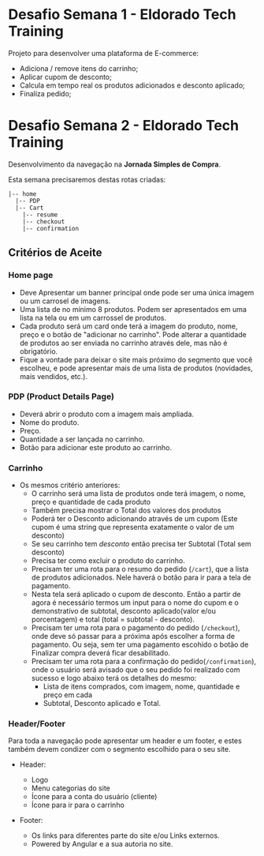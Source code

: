 # Desafio Semana 1 - Eldorado Tech Training

Projeto para desenvolver uma plataforma de E-commerce:
- Adiciona / remove itens do carrinho;
- Aplicar cupom de desconto;
- Calcula em tempo real os produtos adicionados e desconto aplicado;
- Finaliza pedido;

# Desafio Semana 2 - Eldorado Tech Training

Desenvolvimento da navegação na **Jornada Simples de Compra**.

Esta semana precisaremos destas rotas criadas:

```
|-- home
  |-- PDP
  |-- Cart
    |-- resume
    |-- checkout
    |-- confirmation
```

## Critérios de Aceite

### Home page

- Deve Apresentar um banner principal onde pode ser uma única imagem ou um carrosel de imagens.
- Uma lista de no mínimo 8 produtos. Podem ser apresentados em uma lista na tela ou em um carrossel de produtos.
- Cada produto será um card onde terá a imagem do produto, nome, preço e o botão de "adicionar no carrinho". Pode alterar a quantidade de produtos ao ser enviada no carrinho através dele, mas não é obrigatório.
- Fique a vontade para deixar o site mais próximo do segmento que você escolheu, e pode apresentar mais de uma lista de produtos (novidades, mais vendidos, etc.).

### PDP (Product Details Page)

- Deverá abrir o produto com a imagem mais ampliada.
- Nome do produto.
- Preço.
- Quantidade a ser lançada no carrinho.
- Botão para adicionar este produto ao carrinho.

### Carrinho

- Os mesmos critério anteriores:
  - O carrinho será uma lista de produtos onde terá imagem, o nome, preço e quantidade de cada produto
  - Também precisa mostrar o Total dos valores dos produtos
  - Poderá ter o Desconto adicionando através de um cupom (Este cupom é uma string que representa exatamente o valor de um desconto)
  - Se seu carrinho tem *desconto* então precisa ter Subtotal (Total sem desconto)
  - Precisa ter como excluir o produto do carrinho.
  - Precisam ter uma rota para o resumo do pedido (`/cart`), que a lista de produtos adicionados. Nele haverá o botão para ir para a tela de pagamento.
  - Nesta tela será aplicado o cupom de desconto. Então a partir de agora é necessário termos um input para o nome do cupom e o demonstrativo de subtotal, desconto aplicado(valor e/ou porcentagem) e total (total = subtotal - desconto).
  - Precisam ter uma rota para o pagamento do pedido (`/checkout`), onde deve só passar para a próxima após escolher a forma de pagamento. Ou seja, sem ter uma pagamento escohido o botão de Finalizar compra deverá ficar desabilitado.
  - Precisam ter uma rota para a confirmação do pedido(`/confirmation`), onde o usuário será avisado que o seu pedido foi realizado com sucesso e logo abaixo terá os detalhes do mesmo:
    - Lista de itens comprados, com imagem, nome, quantidade e preço em cada
    - Subtotal, Desconto aplicado e Total.

### Header/Footer

Para toda a navegação pode apresentar um header e um footer, e estes também devem condizer com o segmento escolhido para o seu site.

- Header:
  - Logo
  - Menu categorias do site
  - Ícone para a conta do usuário (cliente)
  - Ícone para ir para o carrinho

- Footer:
  - Os links para diferentes parte do site e/ou Links externos.
  - Powered by Angular e a sua autoria no site.
